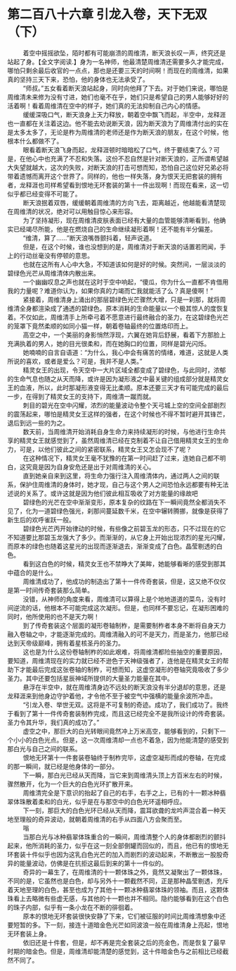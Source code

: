 <h1>第二百八十六章 引龙入卷，天下无双（下）</h1>
<div id="content">&nbsp&nbsp&nbsp&nbsp&nbsp&nbsp&nbsp&nbsp
 着空中摇摇欲坠，陌时都有可能崩溃的周维清，断天浪长叹一声，终究还是站起了身。【全文字阅读.】身为一名神师，他最清楚周维清还需要多久才能完成，哪怕只剩余最后收官的一点点，那也是还要三天的时间啊！而现在的周维清，如果真的坚持三天下来，恐怕，他的身体也无法承受了。
 <br/>&nbsp&nbsp&nbsp&nbsp&nbsp&nbsp&nbsp&nbsp
 “师叔。”五女看着断天浪站起身，同时向他拜了下去。对于她们来说，哪怕是周维清未来修为没有寸进，她们也毫不在乎，她们只是希望自己的男人能够好好的活着啊！看着周维清在空中的样子，她们真的无法抑制自己内心的情感。
 <br/>&nbsp&nbsp&nbsp&nbsp&nbsp&nbsp&nbsp&nbsp
 缓缓深吸口气，断天浪身上天力释放，朝着空中飘飞而起，半空中，龙释涯也一直都在关注着这边。他不能去劝说断天浪，因为断天浪为了周维清付出的实在是太多太多了，无论是柞为周维清的老师还是作为断天浪的朋友，在这个时候，他根本什么都做不了。
 <br/>&nbsp&nbsp&nbsp&nbsp&nbsp&nbsp&nbsp&nbsp
 眼看着断天浪飞身而起，龙释涯顿时暗暗松了口气，终于要结束了么？可是，在他心中也充满了不忍和失落。这份不忍自然是针对断天浪的，正所谓希望越大失望就越大，这次的失败，对断天浪的打击可想而知，恐怕自己这位好兄弟必将带着遗憾而离开这个世界了。同样的，他也一样失落，身为恨天无把套装的拥有者，龙释涯也司样希望看到恨地无环套装的第十一件出现啊！而现在看来，这一切似乎都已经变得不可能了。
 <br/>&nbsp&nbsp&nbsp&nbsp&nbsp&nbsp&nbsp&nbsp
 断天浪抿着双唇，缓缓朝着周维清的方向飞去，距离越近，他越能看清楚现在周维清的状况，绝对可以用触目惊心来形容。
 <br/>&nbsp&nbsp&nbsp&nbsp&nbsp&nbsp&nbsp&nbsp
 为了坚持凝形，现在周维清皮肤表面已经有大量的血管能够清晰看到，他确实已经竭尽所能，他是在燃烧自己的生命继续凝形着啊！还不能有半分偏差。
 <br/>&nbsp&nbsp&nbsp&nbsp&nbsp&nbsp&nbsp&nbsp
 “维清，算了……”断天浪嘴唇颤抖着，轻声说道。
 <br/>&nbsp&nbsp&nbsp&nbsp&nbsp&nbsp&nbsp&nbsp
 但是，在这个时候，谁也没想到的是，周维清对于断天浪的话置若罔闻，手上的行动丝毫没有停顿的意思。
 <br/>&nbsp&nbsp&nbsp&nbsp&nbsp&nbsp&nbsp&nbsp
 也就在这所有人心中大急，不知道该如何是好的时候。突然间，一层淡淡的碧绿色光芒从周维清体内散出来。
 <br/>&nbsp&nbsp&nbsp&nbsp&nbsp&nbsp&nbsp&nbsp
 一个幽幽叹息之声也就在这时于空中响起，“傻瓜，你为什么一直都不肯借用我的力量呢？难道你认为，如果你真的力竭而亡我就能活了么？真是傻啊！”
 <br/>&nbsp&nbsp&nbsp&nbsp&nbsp&nbsp&nbsp&nbsp
 紧接着，周维清身上涌出的那层碧绿色光芒骤然大增，只是一刹那，就将周维清全身都渲染成了通透的碧绿色。原本消耗的生命能量以一个极其惊人的度恢复着。不仅如此，周维清手上所牵弓着不愿意进行最终融合的圣力，在这碧绿色光芒的笼罩下竟然柔顺的如同小猫一样，朝着卷轴最终的位置烙印而上。
 <br/>&nbsp&nbsp&nbsp&nbsp&nbsp&nbsp&nbsp&nbsp
 高空之中，一个美丽的身影悄然浮现，六翼在她背后舒展，看着下方那脸上充满执着的男人，她的目光很柔和，而在她胸口的位置，同样是碧光闪烁。
 <br/>&nbsp&nbsp&nbsp&nbsp&nbsp&nbsp&nbsp&nbsp
 她喃喃的自言自语道：“为什么，我心中会有痛苦的情绪，难道，这就是人类所说的喜欢，或者是爱么？可是，我并不是人类。”
 <br/>&nbsp&nbsp&nbsp&nbsp&nbsp&nbsp&nbsp&nbsp
 精灵女王的出现，令天空中一大片区域全都变成了碧绿色，与此同时，浓郁的生命气息也随之从天而降，或许是因为凝形液之中最关键的组成部分就是精灵女王的血液，所以，此时那凝形液变得无比柔顺。原本还要三天才有可能完成的最后一步，在得到了精灵女王的支持下，周维清一蹴而就。
 <br/>&nbsp&nbsp&nbsp&nbsp&nbsp&nbsp&nbsp&nbsp
 刺目的碧光在空中闪耀，浓烈的能量波动令整个天弓城上空的空间全部剧烈的震荡起来，哪怕是精灵女王这样的强者，在这个时候也不得不暂时避开其锋芒，退后到远一些的为之。
 <br/>&nbsp&nbsp&nbsp&nbsp&nbsp&nbsp&nbsp&nbsp
 数天前，当周维清开始消耗自身生命力来持续凝形的时候，与他进行生命共享的精灵女王就感觉到了，虽然周维清已经在克制着不让自己借用精灵女王的生命力，可是，以他们彼此之间的紧密联系，精灵女王又怎会现不了呢？
 <br/>&nbsp&nbsp&nbsp&nbsp&nbsp&nbsp&nbsp&nbsp
 在这种情况下，精灵女王毫不犹豫的在第一时间赶了过来，连她自己都不明白，这究竟是因为自身安危还是出于对周维清的关心。
 <br/>&nbsp&nbsp&nbsp&nbsp&nbsp&nbsp&nbsp&nbsp
 直到她亲自来到这里，将生命力强行注入周维清体内，通过两人之间的联系，保护住周维清的身体时，她才现，自己与这个男人之间恐怕永远都要有种无法述说的关系了。或许这就是因为他们彼此相互吸收了对方能量的缘故吧
 <br/>&nbsp&nbsp&nbsp&nbsp&nbsp&nbsp&nbsp&nbsp
 碧绿色的光芒在空中渐渐变形，原本复杂的纹路在下一瞬间竟然全都消失不见了，化为一道碧绿色强光，刹那间蔓延数千米，在空中辗转腾挪，就像是获得了新生后的欢呼雀跃一般。
 <br/>&nbsp&nbsp&nbsp&nbsp&nbsp&nbsp&nbsp&nbsp
 碧绿色光芒丙开始律动的时候，有些像之前碧玉龙的形态，只不过现在的它不知道要比那碧玉龙强大了多少。而渐渐的，从它身上开始出现浓烈的星光闪耀，而原本的绿色也随着这星光的出现而逐渐退去，渐渐变成了白色。晶莹剔透的白色。
 <br/>&nbsp&nbsp&nbsp&nbsp&nbsp&nbsp&nbsp&nbsp
 看到这白色的时候，精灵女王也不禁睁大了美眸，她能够看晰的感受到那其中蕴合的是什么。
 <br/>&nbsp&nbsp&nbsp&nbsp&nbsp&nbsp&nbsp&nbsp
 周维清成功了，他成功的制造出了第十一件传奇套装，但是，这又绝不仅仅是第一时间传奇套装那么简单。
 <br/>&nbsp&nbsp&nbsp&nbsp&nbsp&nbsp&nbsp&nbsp
 没错，从神师的角度来看，周维清可以算得上是个地地道道的菜鸟，没有时间逆流的话，他根本不可能完成这次凝形。但是，也同样不要忘记，在凝形困难的同时，他所使用的也不是天力啊！
 <br/>&nbsp&nbsp&nbsp&nbsp&nbsp&nbsp&nbsp&nbsp
 到了传奇套装这个层面的凝形卷轴制柞，是需要制柞者本身不断将自身天力融入卷轴之中，才能逐渐完成的。周维清融入的可不是天力，而是圣力，他那已经达到天帝级巅峰，拥有着星核圣丹的圣力。
 <br/>&nbsp&nbsp&nbsp&nbsp&nbsp&nbsp&nbsp&nbsp
 这也是为什么这份卷轴制柞的如此艰难，将周维清都险些抽空的重要原因，要知道，周维清现在的实力就已经不逊色于天神级强者了，连他是在精灵女王的帮助下才能最后完成这张卷轴的制柞，可想而知，这虚空凝形的卷轴究竟吸收了多少圣力。其中还要包括星辰神域所提供的大量圣力能量在其中。
 <br/>&nbsp&nbsp&nbsp&nbsp&nbsp&nbsp&nbsp&nbsp
 悬浮在半空中，就在周维清身边不远处的断天浪没有半分退却的意思，还是龙释涯来到他身边守护着他，才令他不至于被空气中强横的能量余波所冲击。
 <br/>&nbsp&nbsp&nbsp&nbsp&nbsp&nbsp&nbsp&nbsp
 “引龙入卷、举世无双。这将是不可复制的奇迹。成功了，我们成功了。我终于看到了第十一件传奇套装制柞完成，而且这已经完全不是我所设计的传奇套装。圣力令其升华，我们真的成功了。”
 <br/>&nbsp&nbsp&nbsp&nbsp&nbsp&nbsp&nbsp&nbsp
 虚空之中，那巨大的白光转眼间竟然冲上万米高空，能够看到的，只剩下一个小小的白色光点。但是，这一次周维清却一点也不着急，因为他能清楚的感受到那白光与自己之间的联系。
 <br/>&nbsp&nbsp&nbsp&nbsp&nbsp&nbsp&nbsp&nbsp
 恨地无环第十一件套装卷轴终于制柞完毕，这虚空凝形而成的卷轴，在完成的那一瞬间，就已经是他身体的一部分。
 <br/>&nbsp&nbsp&nbsp&nbsp&nbsp&nbsp&nbsp&nbsp
 下一瞬，那白光已经从天而降，当它来到周维清头顶上方百米左右的时候，骤然散开，化为一个巨大的白色光环扩散开来。
 <br/>&nbsp&nbsp&nbsp&nbsp&nbsp&nbsp&nbsp&nbsp
 周维清完全是下意识的抬起了自己的右手，右手之上，已有的十一颗冰种翡翠体珠散着柔和的白光，似乎是在与那空中的白色光环遥相呼应。
 <br/>&nbsp&nbsp&nbsp&nbsp&nbsp&nbsp&nbsp&nbsp
 下一刻，那巨大的白色光环已经从天而降，震耳欲聋的龙吟声混合着一种天地至理般的奇异波动，就朝着周维清的右手从四面八方会聚而至。
 <br/>&nbsp&nbsp&nbsp&nbsp&nbsp&nbsp&nbsp&nbsp
 嗡
 <br/>&nbsp&nbsp&nbsp&nbsp&nbsp&nbsp&nbsp&nbsp
 当那白光与冰种翡翠体珠重合的一瞬间，周维清整个人的身体都剧烈的颤抖起来，他所消耗的圣力，似乎在这一刻全部倒罐而回似的，而且，他已有的恨地无环套装十件似乎也因为这乳白色光芒的加入而剧烈的波动起来，不断散出一股股奇异的能量波动，仿佛是在抗拒这最后到来的第十一件似的。
 <br/>&nbsp&nbsp&nbsp&nbsp&nbsp&nbsp&nbsp&nbsp
 奇异的一幕生了，在周维清的十一颗体珠之外，竟然又凝聚出了一颗体珠，不同的是，它虽然也是白色，却与另外十一颗截然不同，正是那种晶莹剔透，充斥着天地至理的白色，甚至也成为了其他十一颗冰种翡翠体珠的领袖。而且，这颗体珠看上去略微有些虚无感，与其他的十一颗也并不相同。隐约能够看到在这个白色的珠子内部，似乎有一条小龙在不断的徘徊着。
 <br/>&nbsp&nbsp&nbsp&nbsp&nbsp&nbsp&nbsp&nbsp
 原本的恨地无环套装很快安静了下来，它们被征服的时间比周维清想象中还要短暂的多。下一刻，接连十道暗金色光芒如同波浪一般在周维清身上亮起，恨地无环套装上身。
 <br/>&nbsp&nbsp&nbsp&nbsp&nbsp&nbsp&nbsp&nbsp
 依旧还是十件套，但是，却不再是完全套装之后的亮金色，而是恢复了最早时期的暗金色。但是，周维清却能清楚的感觉到，这十件暗金色与之前相比已经截然不同了。
 <br/>&nbsp&nbsp&nbsp&nbsp&nbsp&nbsp&nbsp&nbsp
 <br/>&nbsp&nbsp&nbsp&nbsp&nbsp&nbsp&nbsp&nbsp
</div>
